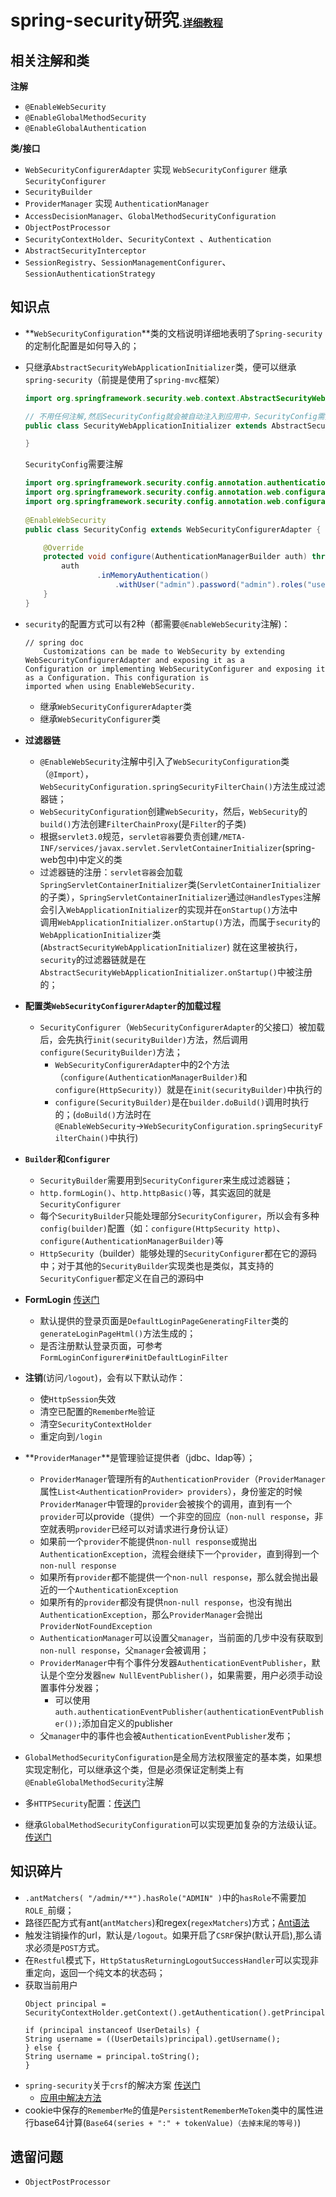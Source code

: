 # spring-security研究<small><small><small>.[详细教程](http://www.tianshouzhi.com/api/tutorials/spring_security_4/250)</small></small></small>
## 相关注解和类
**注解**
* `@EnableWebSecurity`
* `@EnableGlobalMethodSecurity`
* `@EnableGlobalAuthentication`  

**类/接口**
* `WebSecurityConfigurerAdapter` 实现 `WebSecurityConfigurer` 继承 `SecurityConfigurer`
* `SecurityBuilder`
* `ProviderManager` 实现 `AuthenticationManager`
* `AccessDecisionManager`、`GlobalMethodSecurityConfiguration`
* `ObjectPostProcessor`
* `SecurityContextHolder`、`SecurityContext `、`Authentication`
* `AbstractSecurityInterceptor`
* `SessionRegistry`、`SessionManagementConfigurer`、`SessionAuthenticationStrategy`


## 知识点
* **`WebSecurityConfiguration`**类的文档说明详细地表明了`Spring-security`的定制化配置是如何导入的；
* 只继承`AbstractSecurityWebApplicationInitializer`类，便可以继承`spring-security`（前提是使用了`spring-mvc`框架）  

    ```java
    import org.springframework.security.web.context.AbstractSecurityWebApplicationInitializer;  

    // 不用任何注解,然后SecurityConfig就会被自动注入到应用中，SecurityConfig需要注解
    public class SecurityWebApplicationInitializer extends AbstractSecurityWebApplicationInitializer {
    
    }
    ```
    `SecurityConfig`需要注解
    ```java
    import org.springframework.security.config.annotation.authentication.builders.AuthenticationManagerBuilder;
    import org.springframework.security.config.annotation.web.configuration.EnableWebSecurity;
    import org.springframework.security.config.annotation.web.configuration.WebSecurityConfigurerAdapter;
      
    @EnableWebSecurity
    public class SecurityConfig extends WebSecurityConfigurerAdapter {
    
        @Override
        protected void configure(AuthenticationManagerBuilder auth) throws Exception {
            auth
                    .inMemoryAuthentication()
                        .withUser("admin").password("admin").roles("user");
        }
    }
    ```
    
* `security`的配置方式可以有2种（都需要`@EnableWebSecurity`注解)：  
    ```
    // spring doc
        Customizations can be made to WebSecurity by extending WebSecurityConfigurerAdapter and exposing it as a   
    Configuration or implementing WebSecurityConfigurer and exposing it as a Configuration. This configuration is 
    imported when using EnableWebSecurity.
  ```
  * 继承`WebSecurityConfigurerAdapter`类
  * 继承`WebSecurityConfigurer`类  
  
* **过滤器链** 
  * `@EnableWebSecurity`注解中引入了`WebSecurityConfiguration`类（`@Import`），`WebSecurityConfiguration.springSecurityFilterChain()`方法生成过滤器链；
  * `WebSecurityConfiguration`创建`WebSecurity`，然后，`WebSecurity`的`build()`方法创建`FilterChainProxy`(是`Filter`的子类)
  * 根据`servlet3.0`规范，`servlet容器`要负责创建`/META-INF/services/javax.servlet.ServletContainerInitializer`(spring-web包中)中定义的类
  * 过滤器链的注册：`servlet容器`会加载`SpringServletContainerInitializer`类(`ServletContainerInitializer`的子类），`SpringServletContainerInitializer`通过`@HandlesTypes`注解会引入`WebApplicationInitializer`的实现并在`onStartup()`方法中  
  调用`WebApplicationInitializer.onStartup()`方法，而属于`security`的`WebApplicationInitializer`类(`AbstractSecurityWebApplicationInitializer`) 就在这里被执行，`security`的过滤器链就是在`AbstractSecurityWebApplicationInitializer.onStartup()`中被注册的；
  
* **配置类`WebSecurityConfigurerAdapter`的加载过程**  
  * `SecurityConfigurer`（`WebSecurityConfigurerAdapter`的父接口）被加载后，会先执行`init(securityBuilder)`方法，然后调用`configure(SecurityBuilder)`方法；  
     * `WebSecurityConfigurerAdapter`中的2个方法（`configure(AuthenticationManagerBuilder)`和`configure(HttpSecurity)`）就是在`init(securityBuilder)`中执行的
     * `configure(SecurityBuilder)`是在`builder.doBuild()`调用时执行的；(`doBuild()`方法时在`@EnableWebSecurity`→`WebSecurityConfiguration.springSecurityFilterChain()`中执行)
     
* **`Builder`和`Configurer`**  
  * `SecurityBuilder`需要用到`SecurityConfigurer`来生成过滤器链；
  * `http.formLogin()`、`http.httpBasic()`等，其实返回的就是`SecurityConfigurer`
  * 每个`SecurityBuilder`只能处理部分`SecurityConfigurer`，所以会有多种`config(builder)`配置（如：`configure(HttpSecurity http)`、`configure(AuthenticationManagerBuilder)`等
  * `HttpSecurity`（builder）能够处理的`SecurityConfigurer`都在它的源码中；对于其他的`SecurityBuilder`实现类也是类似，其支持的`SecurityConfiguer`都定义在自己的源码中
  
* **FormLogin** [传送门](http://www.tianshouzhi.com/api/tutorials/spring_security_4/265)
  * 默认提供的登录页面是`DefaultLoginPageGeneratingFilter`类的`generateLoginPageHtml()`方法生成的；
  * 是否注册默认登录页面，可参考`FormLoginConfigurer#initDefaultLoginFilter`

* **注销**(访问`/logout`)，会有以下默认动作：  
  * 使`HttpSession`失效
  * 清空已配置的`RememberMe`验证
  * 清空`SecurityContextHolder`
  * 重定向到`/login`
  
* **`ProviderManager`**是管理验证提供者（jdbc、ldap等）；  
  * `ProviderManager`管理所有的`AuthenticationProvider`（`ProviderManager`属性`List<AuthenticationProvider> providers`），身份鉴定的时候`ProviderManager`中管理的`provider`会被挨个的调用，直到有一个`provider`可以provide（提供）一个非空的回应（`non-null response`，非空就表明`provider`已经可以对请求进行身份认证）
  * 如果前一个`provider`不能提供`non-null response`或抛出`AuthenticationException`，流程会继续下一个`provider`，直到得到一个`non-null response`
  * 如果所有`provider`都不能提供一个`non-null response`，那么就会抛出最近的一个`AuthenticationException`
  * 如果所有的`provider`都没有提供`non-null response`，也没有抛出`AuthenticationException`，那么`ProviderManager`会抛出`ProviderNotFoundException`
  * `AuthenticationManager`可以设置父`manager`，当前面的几步中没有获取到`non-null response`，父`manager`会被调用；
  * `ProviderManager`中有个事件分发器`AuthenticationEventPublisher`，默认是个空分发器`new NullEventPublisher()`，如果需要，用户必须手动设置事件分发器；
    * 可以使用`auth.authenticationEventPublisher(authenticationEventPublisher());`添加自定义的publisher
  * 父`manager`中的事件也会被`AuthenticationEventPublisher`发布；
  
* `GlobalMethodSecurityConfiguration`是全局方法权限鉴定的基本类，如果想实现定制化，可以继承这个类，但是必须保证定制类上有`@EnableGlobalMethodSecurity`注解
* 多`HTTPSecurity`配置：[传送门](http://www.tianshouzhi.com/api/tutorials/spring_security_4/268)
* 继承`GlobalMethodSecurityConfiguration`可以实现更加复杂的方法级认证。[传送门](http://www.tianshouzhi.com/api/tutorials/spring_security_4/269)
  
## 知识碎片
* `.antMatchers( "/admin/**").hasRole("ADMIN" )`中的`hasRole`不需要加`ROLE_`前缀；
* 路径匹配方式有ant(`antMatchers`)和regex(`regexMatchers`)方式；[Ant语法](http://www.tianshouzhi.com/api/tutorials/spring_security_4/293)
* 触发注销操作的url，默认是`/logout`。如果开启了`CSRF`保护(默认开启),那么请求必须是`POST`方式。
* 在`Restful`模式下，`HttpStatusReturningLogoutSuccessHandler`可以实现非重定向，返回一个纯文本的状态码；
* 获取当前用户  
    ```
    Object principal = SecurityContextHolder.getContext().getAuthentication().getPrincipal();
     
    if (principal instanceof UserDetails) {
    String username = ((UserDetails)principal).getUsername();
    } else {
    String username = principal.toString();
    }
    ```
* `spring-security`关于`crsf`的解决方案  [传送门](https://blog.csdn.net/u012373815/article/details/55047285)
  * [应用中解决方法](https://www.jianshu.com/p/9a7b8b441b24)
* cookie中保存的`RememberMe`的值是`PersistentRememberMeToken`类中的属性进行base64计算(`Base64(series + ":" + tokenValue)（去掉末尾的等号)`)

## 遗留问题
* `ObjectPostProcessor`